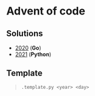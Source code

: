 # Advent of code

## Solutions

- [2020](https://github.com/masmeert/advent-of-code/blob/master/2020) (**Go**)
- [2021](https://github.com/masmeert/advent-of-code/blob/master/2021) (**Python**)

## Template
> `.template.py <year> <day>`
